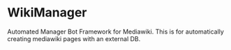WikiManager
===========

Automated Manager Bot Framework for Mediawiki.
This is for automatically creating mediawiki pages with an external DB.
